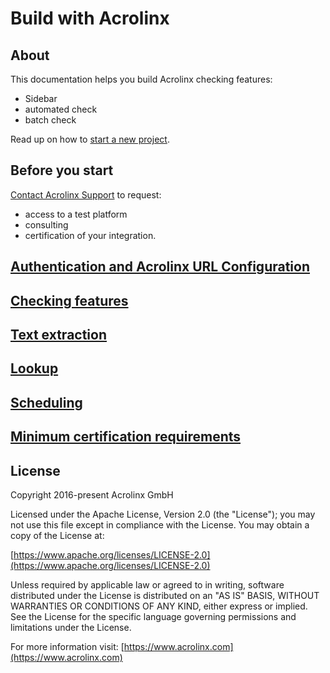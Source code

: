 # Build with Acrolinx

## About

This documentation helps you build Acrolinx checking features:

- Sidebar
- automated check
- batch check

Read up on how to [start a new project](https://support.acrolinx.com/hc/en-us/categories/10209837818770-Build-With-Acrolinx).

## Before you start

[Contact Acrolinx Support](https://support.acrolinx.com/hc/en-us/requests/new) to request:

- access to a test platform
- consulting
- certification of your integration.

## [Authentication and Acrolinx URL Configuration](topics/authentication.md)

## [Checking features](topics/checking-features.md)

## [Text extraction](topics/text-extraction.md)

## [Lookup](topics/text-lookup.md)

## [Scheduling](topics/scheduling.md)

## [Minimum certification requirements](topics/minimum-requirements.md)

## License

Copyright 2016-present Acrolinx GmbH

Licensed under the Apache License, Version 2.0 (the "License");
you may not use this file except in compliance with the License.
You may obtain a copy of the License at:

[https://www.apache.org/licenses/LICENSE-2.0](https://www.apache.org/licenses/LICENSE-2.0)

Unless required by applicable law or agreed to in writing, software
distributed under the License is distributed on an "AS IS" BASIS,
WITHOUT WARRANTIES OR CONDITIONS OF ANY KIND, either express or implied.
See the License for the specific language governing permissions and
limitations under the License.

For more information visit: [https://www.acrolinx.com](https://www.acrolinx.com)
